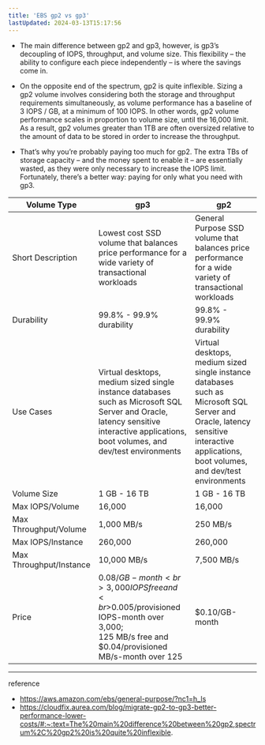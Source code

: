 ```yaml
---
title: 'EBS gp2 vs gp3'
lastUpdated: 2024-03-13T15:17:56
---
```


- The main difference between gp2 and gp3, however, is gp3’s decoupling of IOPS, throughput, and volume size. This flexibility – the ability to configure each piece independently – is where the savings come in.

- On the opposite end of the spectrum, gp2 is quite inflexible. Sizing a gp2 volume involves considering both the storage and throughput requirements simultaneously, as volume performance has a baseline of 3 IOPS / GB, at a minimum of 100 IOPS. In other words, gp2 volume performance scales in proportion to volume size, until the 16,000 limit. As a result, gp2 volumes greater than 1TB are often oversized relative to the amount of data to be stored in order to increase the throughput.

- That’s why you’re probably paying too much for gp2. The extra TBs of storage capacity – and the money spent to enable it – are essentially wasted, as they were only necessary to increase the IOPS limit. Fortunately, there’s a better way: paying for only what you need with gp3.

|Volume Type|gp3|gp2|
|-|-|-|
|Short Description|Lowest cost SSD volume that balances price performance for a wide variety of transactional workloads|General Purpose SSD volume that balances price performance for a wide variety of transactional workloads|
|Durability|99.8% - 99.9% durability|99.8% - 99.9% durability|
|Use Cases|Virtual desktops, medium sized single instance databases such as Microsoft SQL Server and Oracle, latency sensitive interactive applications, boot volumes, and dev/test environments|Virtual desktops, medium sized single instance databases such as Microsoft SQL Server and Oracle, latency sensitive interactive applications, boot volumes, and dev/test environments|
|Volume Size|1 GB - 16 TB|1 GB - 16 TB|
|Max IOPS/Volume|16,000|16,000|
|Max Throughput/Volume|1,000 MB/s|250 MB/s|
|Max IOPS/Instance|260,000|260,000|
|Max Throughput/Instance|10,000 MB/s|7,500 MB/s|
|Price|$0.08/GB-month<br>3,000 IOPS free and<br>$0.005/provisioned IOPS-month over 3,000;<br>125 MB/s free and<br>$0.04/provisioned MB/s-month over 125|$0.10/GB-month|

---
reference
- https://aws.amazon.com/ebs/general-purpose/?nc1=h_ls
- https://cloudfix.aurea.com/blog/migrate-gp2-to-gp3-better-performance-lower-costs/#:~:text=The%20main%20difference%20between%20gp2,spectrum%2C%20gp2%20is%20quite%20inflexible.